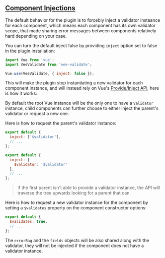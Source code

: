 ## [Component Injections](#injection)

The default behavior for the plugin is to forcebly inject a validator instaance for each component, which means each component has its own validator scope, that made sharing error messages between components relatively hard depending on your case.

You can turn the default inject false by providing `inject` option set to false in the plugin installation:

```js
import Vue from 'vue';
import VeeValidate from 'vee-validate';

Vue.use(VeeValidate, { inject: false });
```

This will make the plugin stop instantiating a new validator for each component instance, and will instead rely on Vue's [Provide/Inject API](https://vuejs.org/v2/api/#provide-inject), here is how it works:

By default the root Vue instance will be the only one to have a `Validator` instance, child components can further choose to either inject the parent's validator or request a new one.

Here is how to request the parent's validator instance:

```js
export default {
  inject: ['$validator'],
  // ...
};

export default {
  inject: {
    $validator: '$validator'
  },
  // ...
};
```

> If the first parent isn't able to provide a validator instance, the API will traverse the tree upwards looking for a parent that can.

Here is how to request a new validator instance for the component by setting a `$validates` property on the component constructor options:

```js
export default {
  $validates: true,
  // ...
};
```

The `errorBag` and the `fields` objects will be also shared along with the validator, they will not be injected if the component does not have a validator instance.
